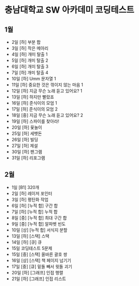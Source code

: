 # 충남대학교 SW 아카데미 코딩테스트
## 1월
- 2일 [하] 부분 합
- 3일 [하] 작은 메아리
- 4일 [하] 개미 탈출 1
- 5일 [하] 개미 탈출 2
- 6일 [하] 개미 탈출 3
- 7일 [하] 개미 탈출 4
- 10일 [하] Umm 문자열 1
- 11일 [하] 중요한 것은 꺾이지 않는 마음 1
- 12일 [하] 지금 무슨 노래 듣고 있어요? 1
- 13일 [하] 하지만 빨랐죠
- 16일 [하] 준식이의 모엄 1
- 17일 [하] 준식이의 모엄 2
- 18일 [중] 지금 무슨 노래 듣고 있어요? 2
- 19일 [하] 스파이를 찾아라!
- 20일 [하] 윷놀이
- 25일 [하] 세뱃돈
- 26일 [하] 빌딩
- 27일 [하] 제설
- 30일 [하] 팬그램
- 31일 [하] 리포그램

## 2월
- 1일 [B1] 320개
- 2일 [하] 레이저 포인터
- 3일 [하] 평탄화 작업
- 6일 [하] [누적 합] 구간 합
- 7일 [하] [누적 합] 누적 합
- 8일 [중] [누적 합] 최대 구간 합
- 9일 [중] [누적 합] 알파벳 빈도
- 10일 [상] [누적 합] 서식지 분할
- 13일 [하] [스택] 스택
- 14일 [하] [큐] 큐
- 15일 코딩테스트 5문제
- 15일 [중] [스택] 올바른 괄호 쌍
- 16일 [상] [스택] 책 페이지 넘기기
- 17일 [중] [큐] 밑돌 빼서 윗돌 괴기
- 20일 [하] [그래프] 인접 행렬
- 21일 [하] [그래프] 인접 리스트